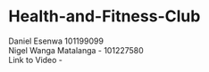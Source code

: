 # Health-and-Fitness-Club
Daniel Esenwa 101199099 <br>Nigel Wanga Matalanga - 101227580 <br>
Link to Video -
